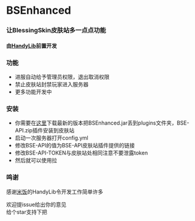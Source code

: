 # BSEnhanced
### 让BlessingSkin皮肤站多一点点功能
#### 由[HandyLib](https://www.mcbbs.net/thread-1254437-1-1.html)前置开发
### 功能
- 进服自动给予管理员权限，退出取消权限
- 禁止皮肤站封禁玩家进入服务器
- 更多功能开发中
### 安装
- 你需要在[这里](https://github.com/xinyihl/BSEnhanced/releases)下载最新的版本把BSEnhanced.jar丢到plugins文件夹，BSE-API.zip插件安装到皮肤站
- 启动一次服务器打开config.yml
- 修改BSE-API的值为BSE-API皮肤站插件提供的链接
- 修改BSE-API-TOKEN与皮肤站处相同注意不要泄露token
- 然后就可以使用拉

### 鸣谢
感谢[米饭](https://github.com/handy-git)的HandyLib令开发工作简单许多

欢迎提issue给出你的意见    
给个star支持下把    
